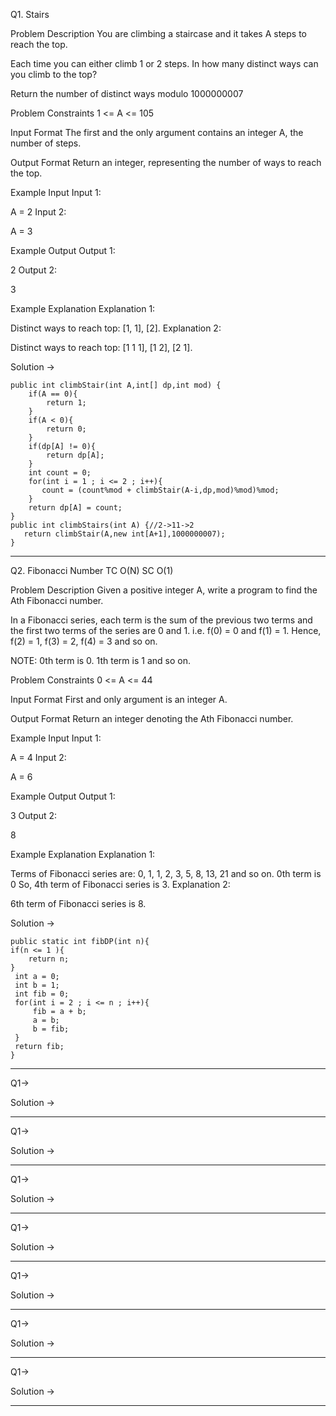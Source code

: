 Q1. Stairs

Problem Description
You are climbing a staircase and it takes A steps to reach the top.

Each time you can either climb 1 or 2 steps. In how many distinct ways can you climb to the top?

Return the number of distinct ways modulo 1000000007



Problem Constraints
1 <= A <= 105



Input Format
The first and the only argument contains an integer A, the number of steps.



Output Format
Return an integer, representing the number of ways to reach the top.



Example Input
Input 1:

 A = 2
Input 2:

 A = 3


Example Output
Output 1:

 2
Output 2:

 3


Example Explanation
Explanation 1:

 Distinct ways to reach top: [1, 1], [2].
Explanation 2:

 Distinct ways to reach top: [1 1 1], [1 2], [2 1].


Solution ->

    public int climbStair(int A,int[] dp,int mod) {
        if(A == 0){
            return 1;
        }
        if(A < 0){
            return 0;
        }
        if(dp[A] != 0){
            return dp[A];
        }
        int count = 0;
        for(int i = 1 ; i <= 2 ; i++){
           count = (count%mod + climbStair(A-i,dp,mod)%mod)%mod;
        }
        return dp[A] = count;
    }
    public int climbStairs(int A) {//2->11->2
       return climbStair(A,new int[A+1],1000000007);
    }

    
---------------------------------------------------------------------------------------------------------
Q2. Fibonacci Number TC O(N) SC O(1)

Problem Description
Given a positive integer A, write a program to find the Ath Fibonacci number.

In a Fibonacci series, each term is the sum of the previous two terms and the first two terms of the series are 0 and 1. i.e. f(0) = 0 and f(1) = 1. Hence, f(2) = 1, f(3) = 2, f(4) = 3 and so on.

NOTE: 0th term is 0. 1th term is 1 and so on.



Problem Constraints
0 <= A <= 44



Input Format
First and only argument is an integer A.



Output Format
Return an integer denoting the Ath Fibonacci number.



Example Input
Input 1:

 A = 4
Input 2:

 A = 6


Example Output
Output 1:

 3
Output 2:

 8


Example Explanation
Explanation 1:

 Terms of Fibonacci series are: 0, 1, 1, 2, 3, 5, 8, 13, 21 and so on.
 0th term is 0 So, 4th term of Fibonacci series is 3. 
Explanation 2:

 6th term of Fibonacci series is 8.


Solution ->

    public static int fibDP(int n){
    if(n <= 1 ){
        return n;
    }
     int a = 0;
     int b = 1;
     int fib = 0;
     for(int i = 2 ; i <= n ; i++){
         fib = a + b;
         a = b;
         b = fib;
     }
     return fib;
    }

    
---------------------------------------------------------------------------------------------------------

Q1-> 


Solution ->

    
---------------------------------------------------------------------------------------------------------

Q1-> 


Solution ->

    
---------------------------------------------------------------------------------------------------------

Q1-> 


Solution ->

    
---------------------------------------------------------------------------------------------------------

Q1-> 


Solution ->

    
---------------------------------------------------------------------------------------------------------

Q1-> 


Solution ->

    
---------------------------------------------------------------------------------------------------------

Q1-> 


Solution ->

    
---------------------------------------------------------------------------------------------------------

Q1-> 


Solution ->

    
---------------------------------------------------------------------------------------------------------


